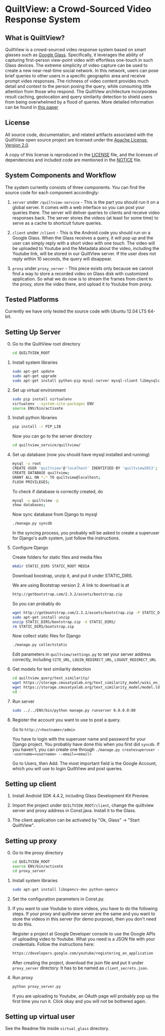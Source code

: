 # QuiltView: a Crowd-Sourced Video Response System

## What is QuiltView?

QuiltView is a crowd-sourced video response system based on smart glasses such as [Google Glass](http://www.google.com/glass). Specifically, it leverages the ability of capturing first-person view-point video with effortless one-touch in such Glass devices. The extreme simplicity of video capture can be used to create a new near-real-time social network. In this network, users can pose brief queries to other users in a specific geographic area and receive prompt video responses. The richness of video content provides much detail and context to the person posing the query, while consuming little attention from those who respond. The QuiltView architecture incorporates result caching, geolocation and query similarity detection to shield users from being overwhelmed by a flood of queries. More detailed information can be found in [this paper](http://www.cs.cmu.edu/~zhuoc/papers/quiltview_HotMobile2014.pdf)

## License

All source code, documentation, and related artifacts associated with the
QuiltView open source project are licensed under the [Apache License, Version
2.0](http://www.apache.org/licenses/LICENSE-2.0.html).

A copy of this license is reproduced in the [LICENSE](LICENSE) file, and the
licenses of dependencies and included code are mentioned in the
[NOTICE](NOTICE) file.

## System Components and Workflow

The system currently consists of three components. You can find the source code for each component accordingly:

1. `server` under `/quiltview-service` - This is the part you should run it on a global server. It comes with a web interface so you can post your queries there. The server will deliver queries to clients and receive video responses back. The server stores the videos (at least for some time) to serve as a cache to shortcuit future queries.

2. `client` under `/client` - This is the Android code you should run on a Google Glass. When the Glass receives a query, it will pop up and the user can simply reply with a short video with one touch. The video will be uploaded to Youtube and the Metadata about the video, including the Youtube link, will be stored in our QuiltView server. If the user does not reply within 10 seconds, the query will disappear.

3. `proxy` under `proxy_server` - This piece exists only because we cannot find a way to store a recorded video on Glass disk with customized application. So what we do now is to stream the frames from client to the proxy, store the video there, and upload it to Youtube from proxy.

## Tested Platforms
Currently we have only tested the source code with Ubuntu 12.04 LTS 64-bit.

## Setting Up Server

0. Go to the QuiltView root directory

    ```bash
    cd QUILTVIEW_ROOT
    ```

1. Install system libraries

    ```bash
    sudo apt-get update
    sudo apt-get upgrade
    sudo apt-get install python-pip mysql-server mysql-client libmysqlclient-dev python-dev python-gflags libblas-dev libatlas-dev liblapack-dev python-numpy python-scipy gfortran libevent-dev
    ```

2. Set up virtual environment
    
    ```bash
    sudo pip install virtualenv
    virtualenv --system-site-packages ENV
    source ENV/bin/activate
    ```

3. Install python libraries

    ```bash
    pip install -r PIP_LIB
    ```

    Now you can go to the server directory

    ```bash
    cd quiltview_service/quiltview/
    ```

4. Set up database (now you should have mysql installed and running)

    ```bash
    mysql -u root
    CREATE USER 'quiltview'@'localhost' IDENTIFIED BY 'quiltview2013';
    CREATE DATABASE quiltview;
    GRANT ALL ON *.* TO quiltview@localhost;
    FLUSH PRIVILEGES;
    ```

    To check if database is correctly created, do

    ```bash
    mysql -u quiltview -p
    show databases;
    ```

    Now sync database from Django to mysql

    ```bash
    ./manage.py syncdb
    ```

    In the syncing process, you probably will be asked to create a superuser for Django's auth system, just follow the instructions.

5. Configure Django

    Create folders for static files and media files

    ```bash
    mkdir STATIC_DIRS STATIC_ROOT MEDIA
    ```

    Download boostrap, unzip it, and put it under STATIC_DIRS. 

    We are using Bootstrap version 2. A link to download is at

    ```bash
    http://getbootstrap.com/2.3.2/assets/bootstrap.zip
    ```

    So you can probably do

    ```bash
    wget http://getbootstrap.com/2.3.2/assets/bootstrap.zip -P STATIC_DIRS/
    sudo apt-get install unzip
    unzip STATIC_DIRS/bootstrap.zip -d STATIC_DIRS/
    rm STATIC_DIRS/bootstrap.zip
    ```

    Now collect static files for Django

    ```bash
    ./manage.py collectstatic
    ```

    Edit parameters in ```quiltview/settings.py``` to set your server address correctly, including ```SITE_URL```, ```LOGIN_REDIRECT_URL```, ```LOGOUT_REDIRECT_URL```

6. Get models for text similarity detection

    ```bash
    cd quiltview_query/text_similarity/
    wget https://storage.cmusatyalab.org/text_similarity_model/wiki_en_wordids.txt
    wget https://storage.cmusatyalab.org/text_similarity_model/model.lda
    cd -
    ```

7. Run server

    ```bash
    sudo ../../ENV/bin/python manage.py runserver 0.0.0.0:80
    ```

8. Register the account you want to use to post a query. 

    Go to ```http://<hostname>/admin```

    You have to login with the superuser name and password for your Django project. You probably have done this when you first did ```syncdb```. If you haven't, you can create one through ```./manage.py createsuperuser --username=<username> --email=<email>```

    Go to Users, then Add. The most important field is the Google Account, which you will use to login QuiltView and post queries.

## Setting up client

1. Install Android SDK 4.4.2, including Glass Development Kit Preview. 

2. Import the project under `QUILTVIEW_ROOT/client`, change the quiltview server and proxy address in Const.java. Install it to the Glass. 

3. The client application can be activated by "Ok, Glass" -> "Start QuiltView".

## Setting up proxy

0. Go to the proxy directory

    ```bash
    cd QUILTVIEW_ROOT
    source ENV/bin/activate
    cd proxy_server
    ```

1. Install system libraries

    ```bash
    sudo apt-get install libopencv-dev python-opencv
    ```

1. Set the configuration parameters in Const.py.

2. If you want to use Youtube to store videos, you have to do the following steps. If your proxy and quiltview server are the same and you want to store the videos in this server (for demo purpose), then you don't need to do this.

    Register a project at Google Developer console to use the Google APIs of uploading video to Youtube. What you need is a JSON file with your credentials. Follow the instructions here:

    ```bash
    https://developers.google.com/youtube/registering_an_application
    ```

    After creating the project, download the json file and put it under ```proxy_server``` directory. It has to be named as ```client_secrets.json```.

3. Run proxy

    ```bash
    python proxy_server.py
    ```

    If you are uploading to Youtube, an OAuth page will probably pop up the first time you run it. Click okay and you will not be bothered again.

## Setting up virtual user

See the Readme file inside ```virtual_glass``` directory.
